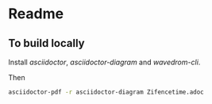 # Readme


## To build locally

Install *asciidoctor*, *asciidoctor-diagram* and *wavedrom-cli*.

Then
```bash
asciidoctor-pdf -r asciidoctor-diagram Zifencetime.adoc
```